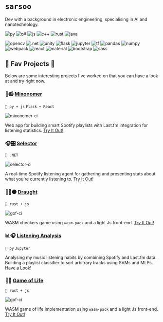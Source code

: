 # `sarsoo`

Dev with a background in electronic engineering, specialising in AI and nanotechnology.

![py](https://img.shields.io/badge/python-%2314354C.svg?style=for-the-badge&logo=python&logoColor=white)
![c#](https://img.shields.io/badge/c%23-%23239120.svg?style=for-the-badge&logo=c-sharp&logoColor=white)
![js](https://img.shields.io/badge/javascript-%23323330.svg?style=for-the-badge&logo=javascript&logoColor=%23F7DF1E)
![c++](https://img.shields.io/badge/c++-%2300599C.svg?style=for-the-badge&logo=c%2B%2B&logoColor=white)
![rust](https://img.shields.io/badge/rust-%23000000.svg?style=for-the-badge&logo=rust&logoColor=white)
![java](https://img.shields.io/badge/java-%23ED8B00.svg?style=for-the-badge&logo=java&logoColor=white)

![opencv](https://img.shields.io/badge/opencv-%23white.svg?style=for-the-badge&logo=opencv&logoColor=white)
![.net](https://img.shields.io/badge/.NET-5C2D91?style=for-the-badge&logo=.net&logoColor=white)
![unity](https://img.shields.io/badge/unity-%23000000.svg?style=for-the-badge&logo=unity&logoColor=white)
![flask](https://img.shields.io/badge/flask-%23000.svg?style=for-the-badge&logo=flask&logoColor=white)
![jupyter](https://img.shields.io/badge/Jupyter-%23F37626.svg?style=for-the-badge&logo=Jupyter&logoColor=white)
![tf](https://img.shields.io/badge/TensorFlow-%23FF6F00.svg?style=for-the-badge&logo=TensorFlow&logoColor=white)
![pandas](https://img.shields.io/badge/pandas-%23150458.svg?style=for-the-badge&logo=pandas&logoColor=white)
![numpy](https://img.shields.io/badge/numpy-%23013243.svg?style=for-the-badge&logo=numpy&logoColor=white)
![webpack](https://img.shields.io/badge/webpack-%238DD6F9.svg?style=for-the-badge&logo=webpack&logoColor=black)
![react](https://img.shields.io/badge/react-%2320232a.svg?style=for-the-badge&logo=react&logoColor=%2361DAFB)
![material](https://img.shields.io/badge/materialui-%230081CB.svg?style=for-the-badge&logo=material-ui&logoColor=white)
![bootstrap](https://img.shields.io/badge/bootstrap-%23563D7C.svg?style=for-the-badge&logo=bootstrap&logoColor=white)
![sass](https://img.shields.io/badge/SASS-hotpink.svg?style=for-the-badge&logo=SASS&logoColor=white)

## 💙 Fav Projects 💙

Below are some interesting projects I've worked on that you can have a look at and try right now.

### 🎷📻 [Mixonomer](https://github.com/sarsoo/Mixonomer)
`🐍 py + js`
`Flask + React`

![mixonomer-ci](https://github.com/sarsoo/Mixonomer/actions/workflows/ci.yml/badge.svg)

Web app for building smart Spotify playlists with Last.fm integration for listening statistics.
[Try It Out!](https://music.sarsoo.xyz/)

### 🎧🎛 [Selector](https://github.com/Sarsoo/Selector)
`🤖 .NET`

![selector-ci](https://github.com/sarsoo/Selector/actions/workflows/ci.yml/badge.svg)

A real-time Spotify listening agent for gathering and presenting stats about what you're currently listening to.
[Try It Out!](https://selector.sarsoo.xyz/)

### 🔴👾⚫ [Draught](https://github.com/sarsoo/draught)
`🦀 rust + js`

![gof-ci](https://github.com/sarsoo/draught/actions/workflows/test.yml/badge.svg)

WASM checkers game using `wasm-pack` and a light Js front-end. 
[Try It Out!](https://sarsoo.github.io/draught/)

### 📊🎧 [Listening Analysis](https://github.com/Sarsoo/listening-analysis)
`🐍 py`
`Jupyter`

Analysing my music listening habits by combining Spotify and Last.fm data. Building a playlist classifier to sort arbitrary tracks using SVMs and MLPs. 
[Have a Look!](https://github.com/Sarsoo/listening-analysis/blob/master/playlist-nn.ipynb)

### 🎲🐞 [Game of Life](https://github.com/sarsoo/game-of-life)
`🦀 rust + js`

![gof-ci](https://github.com/sarsoo/game-of-life/actions/workflows/test.yml/badge.svg)

WASM game of life implementation using `wasm-pack` and a light Js front-end. 
[Try It Out!](https://sarsoo.github.io/game-of-life/)

<!--
**Sarsoo/sarsoo** is a ✨ _special_ ✨ repository because its `README.md` (this file) appears on your GitHub profile.

Here are some ideas to get you started:

- 🔭 I’m currently working on ...
- 🌱 I’m currently learning ...
- 👯 I’m looking to collaborate on ...
- 🤔 I’m looking for help with ...
- 💬 Ask me about ...
- 📫 How to reach me: ...
- 😄 Pronouns: ...
- ⚡ Fun fact: ...
-->
